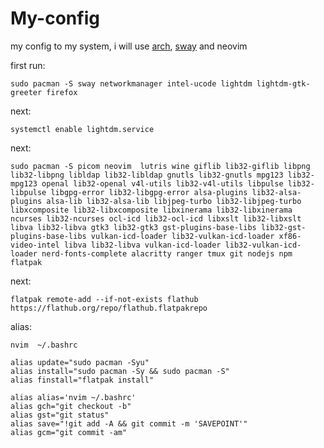 # My-config

my config to my system, i will use [arch](https://aur.archlinux.org/), [sway](https://swaywm.org/) and neovim

first run:

    sudo pacman -S sway networkmanager intel-ucode lightdm lightdm-gtk-greeter firefox
    
next:

```
systemctl enable lightdm.service
```

next:

```
sudo pacman -S picom neovim  lutris wine giflib lib32-giflib libpng lib32-libpng libldap lib32-libldap gnutls lib32-gnutls mpg123 lib32-mpg123 openal lib32-openal v4l-utils lib32-v4l-utils libpulse lib32-libpulse libgpg-error lib32-libgpg-error alsa-plugins lib32-alsa-plugins alsa-lib lib32-alsa-lib libjpeg-turbo lib32-libjpeg-turbo  libxcomposite lib32-libxcomposite libxinerama lib32-libxinerama ncurses lib32-ncurses ocl-icd lib32-ocl-icd libxslt lib32-libxslt libva lib32-libva gtk3 lib32-gtk3 gst-plugins-base-libs lib32-gst-plugins-base-libs vulkan-icd-loader lib32-vulkan-icd-loader xf86-video-intel libva lib32-libva vulkan-icd-loader lib32-vulkan-icd-loader nerd-fonts-complete alacritty ranger tmux git nodejs npm flatpak
```
next:

```
flatpak remote-add --if-not-exists flathub https://flathub.org/repo/flathub.flatpakrepo
``` 

alias:

`nvim  ~/.bashrc`

```
alias update="sudo pacman -Syu"
alias install="sudo pacman -Sy && sudo pacman -S"
alias finstall="flatpak install"

alias alias='nvim ~/.bashrc'
alias gch="git checkout -b"
alias gst="git status"
alias save="!git add -A && git commit -m 'SAVEPOINT'"
alias gcm="git commit -am" 
```


